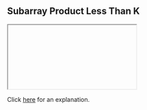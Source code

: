 ##  Subarray Product Less Than K 

<iframe></iframe>

Click [here](Explanation.md) for an explanation.

